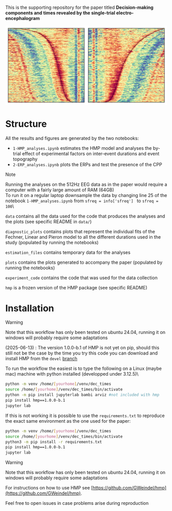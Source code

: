 This is the supporting repository for the paper titled **Decision-making components and times revealed by the single-trial electro-encephalogram**

![](plots/bump_banner.jpg)

# Structure
All the results and figures are generated by the two notebooks:
- `1-HMP_analyses.ipynb` estimates the HMP model and analyses the by-trial effect of experimental factors on inter-event durations and event topography
- `2-ERP_analyses.ipynb` plots the ERPs and test the presence of the CPP
  
  
> [!Note]
> Running the analyses on the 512Hz EEG data as in the paper would require a computer with a fairly large amount of RAM (64GB)\
> To run it on a regular laptop downsample the data by changing line 25 of the notebook `1-HMP_analyses.ipynb` from `sfreq = info['sfreq'] ` to `sfreq = 100`\

`data` contains all the data used for the code that produces the analyses and the plots (see specific README in `data/`)

`diagnostic_plots` contains plots that represent the individual fits of the Fechner, Linear and Pieron model to all the different durations used in the study (populated by running the notebooks)

`estimation_files` contains temporary data for the analyses

`plots` contains the plots generated to accompany the paper (populated by running the notebooks)

`experiment_code` contains the code that was used for the data collection

`hmp` is a frozen version of the HMP package (see specific README)

# Installation
> [!WARNING]
> Note that this workflow has only been tested on ubuntu 24.04, running it on windows will probably require some adaptations
> 
> (2025-06-13) : The version 1.0.0-b.1 of HMP is not yet on pip, should this still not be the case by the time you try this code you can download and install HMP from the `devel` [branch](https://github.com/GWeindel/hmp/tree/devel)

To run the workflow the easiest is to type the following on a Linux (maybe mac) machine with python installed (developped under 3.12.5)\
```bash
python -m venv /home/[yourhome]/venv/dec_times
source /home/[yourhome]/venv/dec_times/bin/activate
python -m pip install jupyterlab bambi arviz #not included with hmp
pip install hmp==1.0.0-b.1
jupyter lab
```

If this is not working it is possible to use the `requirements.txt` to reproduce the exact same environment as the one used for the paper:
```bash
python -m venv /home/[yourhome]/venv/dec_times
source /home/[yourhome]/venv/dec_times/bin/activate
python3 -m pip install -r requirements.txt
pip install hmp==1.0.0-b.1
jupyter lab
```
> [!WARNING]
> Note that this workflow has only been tested on ubuntu 24.04, running it on windows will probably require some adaptations


For instructions on how to use HMP see [https://github.com/GWeindel/hmp](https://github.com/GWeindel/hmp).

Feel free to open issues in case problems arise during reproduction

